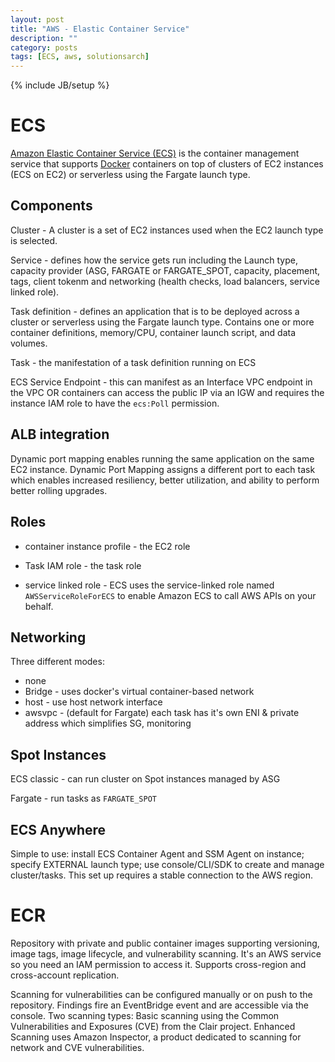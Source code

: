 ```yaml
---
layout: post
title: "AWS - Elastic Container Service"
description: ""
category: posts
tags: [ECS, aws, solutionsarch]
---
```

{% include JB/setup %}

# ECS
[Amazon Elastic Container Service (ECS)](https://aws.amazon.com/ecs/) is the container management service that supports [Docker](https://aws.amazon.com/docker/) containers on top of clusters of EC2 instances (ECS on EC2) or serverless using the Fargate launch type. 

## Components

Cluster - A cluster is a set of EC2 instances used when the EC2 launch type is selected.

Service - defines how the service gets run including the Launch type, capacity provider (ASG, FARGATE or FARGATE_SPOT, capacity, placement, tags, client tokenm and networking (health checks, load balancers, service linked role).

Task definition - defines an application that is to be deployed across a cluster or serverless using the Fargate launch type. Contains one or more container definitions, memory/CPU, container launch script, and data volumes.

Task - the manifestation of a task definition running on ECS

ECS Service Endpoint - this can manifest as an Interface VPC endpoint in the VPC OR containers can access the public IP via an IGW and requires the instance IAM role to have the `ecs:Poll` permission.

## ALB integration
Dynamic port mapping enables running the same application on the same EC2 instance. Dynamic Port Mapping assigns a different port to each task which enables increased resiliency, better utilization, and ability to perform better rolling upgrades.

## Roles

- container instance profile - the EC2 role

- Task IAM role - the task role

- service linked role - ECS uses the service-linked role named `AWSServiceRoleForECS` to enable Amazon ECS to call AWS APIs on your behalf.

## Networking

Three different modes:
- none
- Bridge - uses docker's virtual container-based network
- host - use host network interface
- awsvpc - (default for Fargate) each task has it's own ENI & private address which simplifies SG, monitoring

## Spot Instances

ECS classic - can run cluster on Spot instances managed by ASG

Fargate - run tasks as `FARGATE_SPOT`

## ECS Anywhere

Simple to use: install ECS Container Agent and SSM Agent on instance; specify EXTERNAL launch type; use console/CLI/SDK to create and manage cluster/tasks. This set up requires a stable connection to the AWS region.

# ECR

Repository with private and public container images supporting versioning, image tags, image lifecycle, and vulnerability scanning. It's an AWS service so you need an IAM permission to access it. Supports cross-region and cross-account replication. 

Scanning for vulnerabilities can be configured manually or on push to the repository. Findings fire an EventBridge event and are accessible via the console. Two scanning types: Basic scanning using the Common Vulnerabilities and Exposures (CVE) from the Clair project. Enhanced Scanning uses Amazon Inspector, a product dedicated to scanning for network and CVE vulnerabilities.